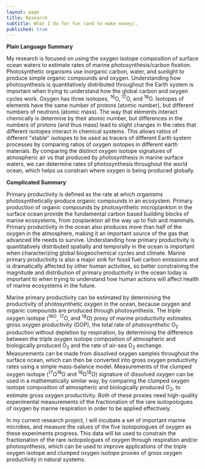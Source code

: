 ```yaml
---
layout: page
title: Research
subtitle: What I do for fun (and to make money).
published: true
---
```

**Plain Language Summary**

My research is focused on using the oxygen isotope composition of surface ocean waters to estimate rates of marine photosynthesis/carbon fixation. Photosynthetic organisms use inorganic carbon, water, and sunlight to produce simple organic compounds and oxygen. Understanding how photosynthesis is quantitatively distributed throughout the Earth system is important when trying to understand how the global carbon and oxygen cycles work. Oxygen has three isotopes, <sup>16</sup>O, <sup>17</sup>O, and <sup>18</sup>O. Isotopes of elements have the same number of protons (atomic number), but different numbers of neutrons (atomic mass). The way that elements interact chemically is determine by their atomic number, but differences in the numbers of protons (and thus mass) lead to slight changes in the rates that different isotopes interact in chemical systems. This allows ratios of different "stable" isotopes to be used as tracers of different Earth system processes by comparing ratios of oxygen isotopes in different earth materials. By comparing the distinct oxygen isotope signatures of atmospheric air vs that produced by photosynthesis in marine surface waters, we can determine rates of photosynthesis throughout the world ocean, which helps us constrain where oxygen is being produced globally.


**Complicated Summary**

Primary productivity is defined as the rate at which organisms photosynthetically produce organic compounds in an ecosystem. Primary production of organic compounds by photosynthetic microplankton in the surface ocean provide the fundamental carbon based building blocks of marine ecosystems, from zooplankton all the way up to fish and mammals. Primary productivity in the ocean also produces more than half of the oxygen in the atmosphere, making it an important source of the gas that advanced life needs to survive. Understanding how primary productivity is quantitatively distributed spatially and temporally in the ocean is important when characterizing global biogeochemical cycles and climate. Marine primary productivity is also a major sink for fossil fuel carbon emissions and is dramatically affected by other human activities, so better constraining the magnitude and distribution of primary productivity in the ocean today is important to when trying to understand how human actions will affect health of marine ecosystems in the future.

Marine primary productivity can be estimated by determining the productivity of photosynthetic oxygen in the ocean, because oxygen and organic compounds are produced through photosynthesis. The triple oxygen isotope (<sup>16O</sup>, <sup>17</sup>O, and <sup>18</sup>O) proxy of marine productivity estimates gross oxygen productivity (GOP), the total rate of photosynthetic O<sub>2</sub> production without depletion by respiration, by determining the difference between the triple oxygen isotope composition of atmospheric and biologically produced O<sub>2</sub> and the rate of air-sea O<sub>2</sub> exchange. Measurements can be made from dissolved oxygen samples throughout the surface ocean, which can then be converted into gross oxygen productivity rates using a simple mass-balance model. Measurements of the clumped oxygen isotope (<sup>17</sup>O<sup>18</sup>O and <sup>18</sup>O<sup>18</sup>O) signature of dissolved oxygen can be used in a mathematically similar way, by comparing the clumped oxygen isotope composition of atmospheric and biologically produced O<sub>2</sub>, to estimate gross oxygen productivity. Both of these proxies need high-quality experimental measurements of the fractionation of the rare isotopologues of oxygen by marine respiration in order to be applied effectively.

In my current research project, I will incubate a set of important marine microbes, and measure the values of the five isotopologues of oxygen as these experiments progress. This data will be used to constrain the fractionation of the rare isotopologues of oxygen through respiration and/or photosynthesis, which can be used to improve applications of the triple oxygen isotope and clumped oxygen isotope proxies of gross oxygen productivity in natural systems.
